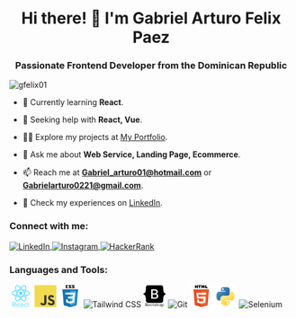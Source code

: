 <h1 align="center">Hi there! 👋 I'm Gabriel Arturo Felix Paez</h1>
<h3 align="center">Passionate Frontend Developer from the Dominican Republic</h3>

<p align="left"> <img src="https://komarev.com/ghpvc/?username=gfelix01&label=Profile%20views&color=0e75b6&style=flat" alt="gfelix01" /> </p>

- 🌱 Currently learning **React**.

- 🤝 Seeking help with **React, Vue**.

- 👨‍💻 Explore my projects at [My Portfolio](https://my-resume-gilt-tau.vercel.app/).

- 💬 Ask me about **Web Service, Landing Page, Ecommerce**.

- 📫 Reach me at **Gabriel_arturo01@hotmail.com** or **Gabrielarturo0221@gmail.com**.

- 📄 Check my experiences on [LinkedIn](https://www.linkedin.com/in/arturo-felix/).

<h3 align="left">Connect with me:</h3>
<p align="left">
  <a href="https://www.linkedin.com/in/arturo-felix-dssn20/" target="_blank">
    <img align="center" src="https://raw.githubusercontent.com/rahuldkjain/github-profile-readme-generator/master/src/images/icons/Social/linked-in-alt.svg" alt="LinkedIn" height="30" width="40" />
  </a>
  <a href="https://instagram.com/arturo_code.js" target="_blank">
    <img align="center" src="https://raw.githubusercontent.com/rahuldkjain/github-profile-readme-generator/master/src/images/icons/Social/instagram.svg" alt="Instagram" height="30" width="40" />
  </a>
  <a href="https://www.hackerrank.com/gabriel_arturo01" target="_blank">
    <img align="center" src="https://raw.githubusercontent.com/rahuldkjain/github-profile-readme-generator/master/src/images/icons/Social/hackerrank.svg" alt="HackerRank" height="30" width="40" />
  </a>
</p>

<h3 align="left">Languages and Tools:</h3>
<p align="left">
  <img src="https://raw.githubusercontent.com/devicons/devicon/master/icons/react/react-original-wordmark.svg" alt="React" width="40" height="40"/>
   <img src="https://raw.githubusercontent.com/devicons/devicon/master/icons/javascript/javascript-original.svg" alt="JavaScript" width="40" height="40"/>
<img src="https://raw.githubusercontent.com/devicons/devicon/master/icons/css3/css3-original-wordmark.svg" alt="CSS" width="40" height="40"/>
<img src="https://www.vectorlogo.zone/logos/tailwindcss/tailwindcss-icon.svg" alt="Tailwind CSS" width="40" height="40"/>
<img src="https://raw.githubusercontent.com/devicons/devicon/master/icons/bootstrap/bootstrap-plain-wordmark.svg" alt="Bootstrap" width="40" height="40"/>
<img src="https://www.vectorlogo.zone/logos/git-scm/git-scm-icon.svg" alt="Git" width="40" height="40"/>
<img src="https://raw.githubusercontent.com/devicons/devicon/master/icons/html5/html5-original-wordmark.svg" alt="HTML" width="40" height="40"/>
<img src="https://raw.githubusercontent.com/devicons/devicon/master/icons/python/python-original.svg" alt="Python" width="40" height="40"/>
<img src="https://raw.githubusercontent.com/detain/svg-logos/780f25886640cef088af994181646db2f6b1a3f8/svg/selenium-logo.svg" alt="Selenium" width="40" height="40"/>



  <!-- Add other icons as needed -->
</p>

<!-- Add GitHub stats if desired -->
<!-- Example: -->
<!-- <p><img align="center" src="https://github-readme-stats.vercel.app/api?username=gfelix01&show_icons=true&locale=en" alt="gfelix01" /></p> -->

